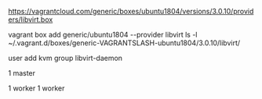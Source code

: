 https://vagrantcloud.com/generic/boxes/ubuntu1804/versions/3.0.10/providers/libvirt.box

vagrant box add generic/ubuntu1804 --provider libvirt
ls -l ~/.vagrant.d/boxes/generic-VAGRANTSLASH-ubuntu1804/3.0.10/libvirt/

user add kvm group
libvirt-daemon

1 master

1 worker
1 worker